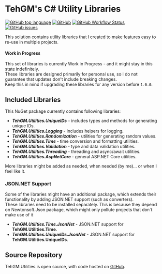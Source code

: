 # TehGM's C# Utility Libraries
[![GitHub top language](https://img.shields.io/github/languages/top/TehGM/TehGM.Utilities)](https://github.com/TehGM/TehGM.Utilities) [![GitHub](https://img.shields.io/github/license/TehGM/TehGM.Utilities)](LICENSE) [![GitHub Workflow Status](https://img.shields.io/github/workflow/status/TehGM/TehGM.Utilities/.NET%20Build)](https://github.com/TehGM/TehGM.Utilities/actions) [![GitHub issues](https://img.shields.io/github/issues/TehGM/TehGM.Utilities)](https://github.com/TehGM/TehGM.Utilities/issues)

This solution contains utility libraries that I created to make features easy to re-use in multiple projects.

#### Work in Progress
This set of libraries is currently Work in Progress - and it might stay in this state indefinitely.  
These libraries are designed primarily for personal use, so I do not guarantee that updates don't include breaking changes.  
Keep this in mind if upgrading these libraries for any version before `1.0.0`.

## Included Libraries
This NuGet package currently contains following libraries:

- ***TehGM.Utilities.UniqueIDs*** - includes types and methods for generating unique IDs.
- ***TehGM.Utilities.Logging*** - includes helpers for logging.
- ***TehGM.Utilities.Randomization*** - utilities for generating random values.
- ***TehGM.Utilities.Time*** - time conversion and formatting utilities.
- ***TehGM.Utilities.Validation*** - type and data validation utilities.
- ***TehGM.Utilities.Threading*** - threading and async/await utilities.
- ***TehGM.Utilities.AspNetCore*** - general ASP.NET Core utilities.

More libraries might be added as needed, when needed (by me)... or when I feel like it.

### JSON.NET Support
Some of the libraries might have an additional package, which extends their functionality by adding JSON.NET support (such as converters).  
These libraries need to be installed separately. This is because they depend on Newtonsoft.Json package, which might only pollute projects that don't make use of it

- ***TehGM.Utilities.Time.JsonNet*** - JSON.NET support for **TehGM.Utilities.Time**.
- ***TehGM.Utilities.UniqueIDs.JsonNet*** - JSON.NET support for **TehGM.Utilities.UniqueIDs**.

## Source Repository
TehGM.Utilities is open source, with code hosted on [GitHub](https://github.com/TehGM/TehGM.Utilities).